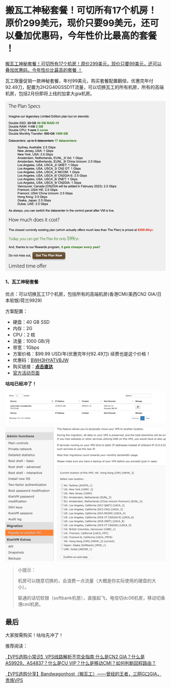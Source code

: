 # 搬瓦工神秘套餐！可切所有17个机房！原价299美元，现价只要99美元，还可以叠加优惠码，今年性价比最高的套餐 ！
[搬瓦工神秘套餐！可切所有17个机房！原价299美元，现价只要99美元，还可以叠加优惠码，今年性价比最高的套餐 ！](https://blog.laoda.de/archives/vps-bandwagonhost-2023-0113) 

 瓦工限量促销一款神秘套餐，年付99美元，购买套餐配置翻倍，优惠完年付92.49刀，配置为2H2G40GSSD1T流量，可以切换瓦工的所有机房，所有的高端机房，包括2月份即将上线的加拿大gia机房。

![](https://github.com/ustczzh/MyClippings/blob/main/Images/2023-1-13%2021-35-46/894e5a38-fe1d-4e22-bad9-5f748a88359d.webp?raw=true)

#### 1、瓦工神秘套餐

优点：可以切换瓦工17个机房，包括所有的高端机房(香港CMI/美西CN2 GIA/日本软银/荷兰9929)

方案配置：

*   硬盘：40 GB SSD
*   内存：2G
*   CPU：2 核
*   流量：1000 GB/月
*   带宽：1Gbps
*   方案价格：$99.99 USD/年(优惠完年付92.49刀) 续费也是这个价格！
*   优惠码：[BWH3HYATVBJW](https://bwh89.net/the-plan?aff=67086)
*   购买链接：[**点击直达**](https://bwh81.net/aff.php?aff=67086&pid=129)
*   [官方活动页面](https://bwh89.net/the-plan?aff=67086)

**咕咕已经冲了！**

![](https://github.com/ustczzh/MyClippings/blob/main/Images/2023-1-13%2021-35-46/f69f48e0-ebc9-41fd-be86-4799bf06d2b8.webp?raw=true)

![](https://github.com/ustczzh/MyClippings/blob/main/Images/2023-1-13%2021-35-46/57a38673-e1f7-43f8-8a0a-c0cc3914ac6b.webp?raw=true)

> 小提示：
> 
> 机房可以随意切换的，会浪费一点流量（大概是你实际使用的硬盘的大小）。
> 
> 联通的话切软银（softbank机房），直接起飞，电信切dc06机房，移动切香港cmi机房。

最后
--

大家按需购买！咕咕先冲了！

推荐阅读：

[【VPS选购小常识】VPS线路解析不完全指南 什么是CN2 GIA？什么是AS9929、AS4837？什么是CU VIP？什么是移动CMI？如何判断回程路由？](https://blog.laoda.de/archives/vps-route)

[【VPS选购分享】Bandwagonhost（搬瓦工）——曾经的王者，三网G口GIA，贵族VPS](https://blog.laoda.de/archives/vps-bandwagonhost)